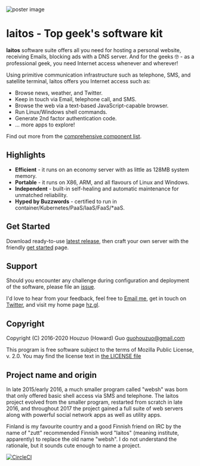 <img src="https://raw.githubusercontent.com/HouzuoGuo/laitos/master/doc/cosmetic/20200825-poster.png" alt="poster image" />

# laitos - Top geek's software kit

**laitos** software suite offers all you need for hosting a personal website, receiving Emails, blocking ads with a DNS server.
And for the geeks 🤓 - as a professional geek, you need Internet access whenever and wherever!

Using primitive communication infrastructure such as telephone, SMS, and satellite terminal, laitos offers you Internet access
such as:

- Browse news, weather, and Twitter.
- Keep in touch via Email, telephone call, and SMS.
- Browse the web via a text-based JavaScript-capable browser.
- Run Linux/Windows shell commands.
- Generate 2nd factor authentication code.
- ... more apps to explore!

Find out more from the [comprehensive component list](https://github.com/HouzuoGuo/laitos/wiki/Component-list).

## Highlights
- **Efficient** - it runs on an economy server with as little as 128MB system memory.
- **Portable** - it runs on X86, ARM, and all flavours of Linux and Windows.
- **Independent** - built-in self-healing and automatic maintenance for unmatched reliability.
- **Hyped by Buzzwords** - certified to run in container/Kubernetes/PaaS/IaaS/FaaS/\*aaS.

## Get Started
Download ready-to-use [latest release](https://github.com/HouzuoGuo/laitos/releases), then craft your own server with
the friendly [get started](https://github.com/HouzuoGuo/laitos/wiki/Get-started) page.

## Support
Should you encounter any challenge during configuration and deployment of the software, please file an [issue](https://github.com/HouzuoGuo/laitos/issues).

I'd love to hear from your feedback, feel free to [Email me](mailto:guohouzuo@gmail.com), get in touch on [Twitter](https://twitter.com/hzguo),
and visit my home page [hz.gl](https://hz.gl).

## Copyright
Copyright (C) 2016-2020 Houzuo (Howard) Guo <guohouzuo@gmail.com>

This program is free software subject to the terms of Mozilla Public License, v. 2.0. You may find the license text in
[the LICENSE file](https://github.com/HouzuoGuo/laitos/blob/master/LICENSE)

## Project name and origin
In late 2015/early 2016, a much smaller program called "websh" was born that only offered basic shell access via SMS and
telephone. The laitos project evolved from the smaller program, restarted from scratch in late 2016, and throughout
2017 the project gained a full suite of web servers along with powerful social network apps as well as utility apps.

Finland is my favourite country and a good Finnish friend on IRC by the name of "zutt" recommended Finnish word "laitos"
(meaning institute, apparently) to replace the old name "websh". I do not understand the rationale, but it
sounds cute enough to name a project.

[![CircleCI](https://circleci.com/gh/HouzuoGuo/laitos.svg?style=svg)](https://circleci.com/gh/HouzuoGuo/laitos)
